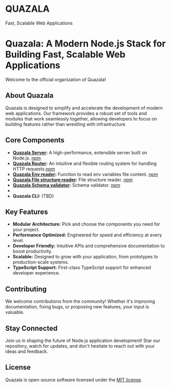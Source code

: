 # QUAZALA
Fast, Scalable Web Applications

# Quazala: A Modern Node.js Stack for Building Fast, Scalable Web Applications

Welcome to the official organization of Quazala!

## About Quazala

Quazala is designed to simplify and accelerate the development of modern web applications. Our framework provides a robust set of tools and modules that work seamlessly together, allowing developers to focus on building features rather than wrestling with infrastructure.

## Core Components

- **[Quazala Server](https://github.com/quazala/server):** A high-performance, extensible server built on Node.js. [npm](https://www.npmjs.com/package/@quazala/server)
- **[Quazala Router](https://github.com/quazala/router):** An intuitive and flexible routing system for handling HTTP requests.[npm](https://www.npmjs.com/package/@quazala/router)
- **[Quazala Env reader](https://github.com/quazala/env-reader):** Function to read env variables file content. [npm](https://www.npmjs.com/package/@quazala/env-reader)
- **[Quazala File structure reader](https://github.com/quazala/file-structure-reader):** File structure reader. [npm](https://www.npmjs.com/package/@quazala/file-structure-reader)
- **[Quazala Schema validator](https://github.com/quazala/schema-validator):** Schema validator. [npm](https://www.npmjs.com/package/@quazala/schema-validator)
- 
- **Quazala CLI:** (TBD)

## Key Features

- **Modular Architecture:** Pick and choose the components you need for your project.
- **Performance Optimized:** Engineered for speed and efficiency at every level.
- **Developer Friendly:** Intuitive APIs and comprehensive documentation to boost productivity.
- **Scalable:** Designed to grow with your application, from prototypes to production-scale systems.
- **TypeScript Support:** First-class TypeScript support for enhanced developer experience.

## Contributing

We welcome contributions from the community! Whether it's improving documentation, fixing bugs, or proposing new features, your input is valuable. 


## Stay Connected

Join us in shaping the future of Node.js application development! Star our repository, watch for updates, and don't hesitate to reach out with your ideas and feedback.

## License

Quazala is open-source software licensed under the [MIT license](LICENSE).

